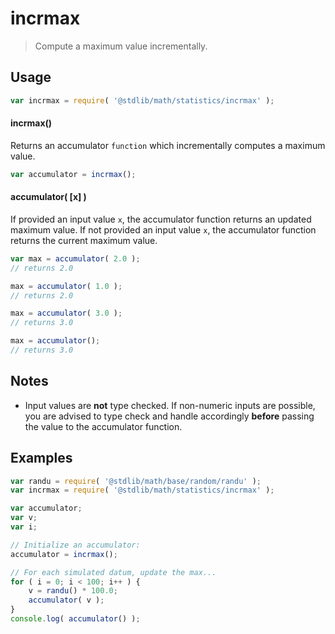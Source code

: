 # incrmax

> Compute a maximum value incrementally.


<section class="usage">

## Usage

``` javascript
var incrmax = require( '@stdlib/math/statistics/incrmax' );
```

#### incrmax()

Returns an accumulator `function` which incrementally computes a maximum value.

``` javascript
var accumulator = incrmax();
```

#### accumulator( \[x\] )

If provided an input value `x`, the accumulator function returns an updated maximum value. If not provided an input value `x`, the accumulator function returns the current maximum value.

``` javascript
var max = accumulator( 2.0 );
// returns 2.0

max = accumulator( 1.0 );
// returns 2.0

max = accumulator( 3.0 );
// returns 3.0

max = accumulator();
// returns 3.0
```

</section>

<!-- /.usage -->


<section class="notes">

## Notes

* Input values are __not__ type checked. If non-numeric inputs are possible, you are advised to type check and handle accordingly __before__ passing the value to the accumulator function.

</section>

<!-- /.notes -->


<section class="examples">

## Examples

``` javascript
var randu = require( '@stdlib/math/base/random/randu' );
var incrmax = require( '@stdlib/math/statistics/incrmax' );

var accumulator;
var v;
var i;

// Initialize an accumulator:
accumulator = incrmax();

// For each simulated datum, update the max...
for ( i = 0; i < 100; i++ ) {
    v = randu() * 100.0;
    accumulator( v );
}
console.log( accumulator() );
```

</section>

<!-- /.examples -->


<section class="links">

</section>

<!-- /.links -->
